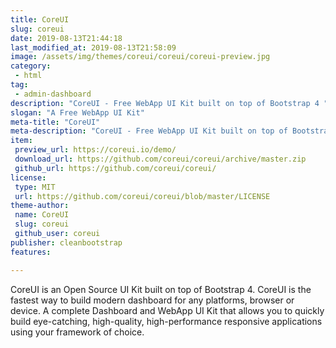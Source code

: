 ```yaml
---
title: CoreUI
slug: coreui
date: 2019-08-13T21:44:18
last_modified_at: 2019-08-13T21:58:09
image: /assets/img/themes/coreui/coreui/coreui-preview.jpg
category:
 - html
tag:
 - admin-dashboard
description: "CoreUI - Free WebApp UI Kit built on top of Bootstrap 4 "
slogan: "A Free WebApp UI Kit"
meta-title: "CoreUI"
meta-description: "CoreUI - Free WebApp UI Kit built on top of Bootstrap 4 "
item:
 preview_url: https://coreui.io/demo/
 download_url: https://github.com/coreui/coreui/archive/master.zip
 github_url: https://github.com/coreui/coreui/
license:
 type: MIT
 url: https://github.com/coreui/coreui/blob/master/LICENSE
theme-author:
 name: CoreUI
 slug: coreui
 github_user: coreui
publisher: cleanbootstrap
features:

---
```

CoreUI is an Open Source UI Kit built on top of Bootstrap 4. CoreUI is the fastest way to build modern dashboard for any platforms, browser or device. A complete Dashboard and WebApp UI Kit that allows you to quickly build eye-catching, high-quality, high-performance responsive applications using your framework of choice.
